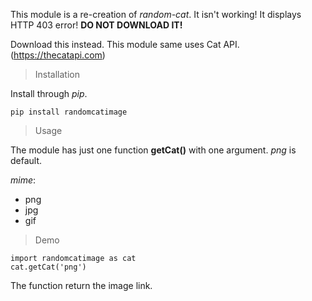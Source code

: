 This module is a re-creation of *random-cat*. It isn't working! It displays HTTP 403 error! **DO NOT DOWNLOAD IT!**

Download this instead. This module same uses Cat API. (https://thecatapi.com)
>Installation

Install through *pip*.
```
pip install randomcatimage
```
>Usage

The module has just one function **getCat()** with one argument. *png* is default.

*mime*:
- png
- jpg
- gif
>Demo
```
import randomcatimage as cat
cat.getCat('png')
```
The function return the image link.